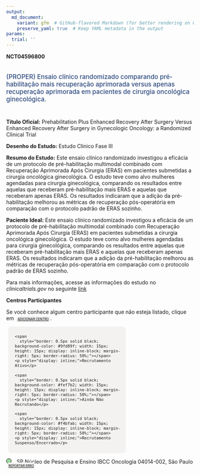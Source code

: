 ```yaml
---
output: 
  md_document:
    variant: gfm  # GitHub-flavored Markdown (for better rendering on GitHub)
    preserve_yaml: true  # Keep YAML metadata in the output
params:
  trial: ''
---
```


**NCT04596800**

<div style="padding: 5px 5px 5px 0px; font-size: 1.20em; font-weight: 500; color: #2E4A7F; text-align: left; margin-bottom: 20px">

(PROPER) Ensaio clínico randomizado comparando pré-habilitação mais
recuperação aprimorada versus apenas recuperação aprimorada em pacientes
de cirurgia oncológica ginecológica.

</div>

**Título Oficial:** Prehabilitation Plus Enhanced Recovery After Surgery
Versus Enhanced Recovery After Surgery in Gynecologic Oncology: a
Randomized Clinical Trial

**Desenho do Estudo:** Estudo Clinico Fase III

**Resumo do Estudo:** Este ensaio clínico randomizado investigou a
eficácia de um protocolo de pré-habilitação multimodal combinado com
Recuperação Aprimorada Após Cirurgia (ERAS) em pacientes submetidas a
cirurgia oncológica ginecológica. O estudo teve como alvo mulheres
agendadas para cirurgia ginecológica, comparando os resultados entre
aquelas que receberam pré-habilitação mais ERAS e aquelas que receberam
apenas ERAS. Os resultados indicaram que a adição da pré-habilitação
melhorou as métricas de recuperação pós-operatória em comparação com o
protocolo padrão de ERAS sozinho.

**Paciente Ideal:** Este ensaio clínico randomizado investigou a
eficácia de um protocolo de pré-habilitação multimodal combinado com
Recuperação Aprimorada Após Cirurgia (ERAS) em pacientes submetidas a
cirurgia oncológica ginecológica. O estudo teve como alvo mulheres
agendadas para cirurgia ginecológica, comparando os resultados entre
aquelas que receberam pré-habilitação mais ERAS e aquelas que receberam
apenas ERAS. Os resultados indicaram que a adição da pré-habilitação
melhorou as métricas de recuperação pós-operatória em comparação com o
protocolo padrão de ERAS sozinho.

Para mais informações, acesse as informações do estudo no
*clinicaltrials.gov* no seguinte
[link](https://clinicaltrials.gov/ct2/show/NCT04596800)

**Centros Participantes**

Se você conhece algum centro participante que não esteja listado, clique
em
<span style="color: #2E4A7F; margin-left: 2px; padding: 4px; background-color: #f3f2f1; border-radius: 8px; font-weight: 500; font-size: 0.6em"><a
href="https://flazar.shinyapps.io/formsapp?study_nct_id=NCT04596800&amp;location_id=N%2FA&amp;location_full_name=N%2FA&amp;form_type=Adicionar%20Centro"
target="_blank">ADICIONAR CENTRO</a></span>.

<div style="margin-bottom: 8px; margin-left: 5px; padding: 8px; max-width: 300px; background-color: #f3f2f1; border-radius: 8px; font-size: 0.9em">

<div style="margin-left: 10px;">

    <span 
      style="border: 0.5px solid black; background-color: #9fd89f; width: 15px; height: 15px; display: inline-block; margin-right: 5px; border-radius: 50%;"></span>
    <p style="display: inline;">Recrutamento Ativo</p>

</div>

<div style="margin-left: 10px;">

    <span 
      style="border: 0.5px solid black; background-color: #fef7b2; width: 15px; height: 15px; display: inline-block; margin-right: 5px; border-radius: 50%;"></span>
    <p style="display: inline;">Ainda Não Recrutando</p>

</div>

<div style="margin-left: 10px;">

    <span 
      style="border: 0.5px solid black; background-color: #f4bfab; width: 15px; height: 15px; display: inline-block; margin-right: 5px; border-radius: 50%;"></span>
    <p style="display: inline;">Recrutamento Suspenso/Encerrado</p>

</div>

</div>

<span style="line-height: 1.0;"><span style="border: 0.5px solid black; display: inline-block; width: 12px; height: 12px; border-radius: 50%; margin-right: 10px; padding-bottom: 0px; background-color: #9fd89f;"></span>
SP Núcleo de Pesquisa e Ensino IBCC Oncologia 04014-002, São Paulo
<span style="color: #2E4A7F; margin-left: 2px; padding: 4px; background-color: #f3f2f1; border-radius: 8px; font-weight: 500; font-size: 0.6em"><a
href="https://flazar.shinyapps.io/formsapp?study_nct_id=NCT04596800&amp;location_id=INSTITUTOBRASILEIRODECONTROLEDOCANCERIBCCSAOPAULOBRAZIL&amp;location_full_name=N%C3%BAcleo%20de%20Pesquisa%20e%20Ensino%20IBCC%20Oncologia%2C%2004014-002%2C%20S%C3%A3o%20Paulo&amp;form_type=Reportar%20Erro"
target="_blank">REPORTAR ERRO</a></span></span>
